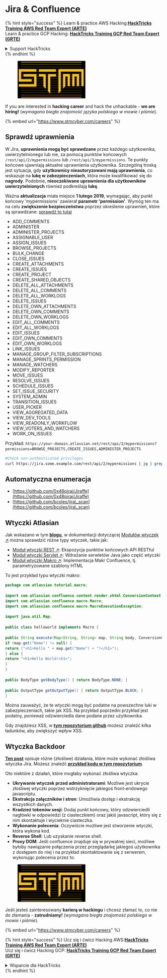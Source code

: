# Jira & Confluence

{% hint style="success" %}
Learn & practice AWS Hacking:<img src="../../.gitbook/assets/arte.png" alt="" data-size="line">[**HackTricks Training AWS Red Team Expert (ARTE)**](https://training.hacktricks.xyz/courses/arte)<img src="../../.gitbook/assets/arte.png" alt="" data-size="line">\
Learn & practice GCP Hacking: <img src="../../.gitbook/assets/grte.png" alt="" data-size="line">[**HackTricks Training GCP Red Team Expert (GRTE)**<img src="../../.gitbook/assets/grte.png" alt="" data-size="line">](https://training.hacktricks.xyz/courses/grte)

<details>

<summary>Support HackTricks</summary>

* Check the [**subscription plans**](https://github.com/sponsors/carlospolop)!
* **Join the** 💬 [**Discord group**](https://discord.gg/hRep4RUj7f) or the [**telegram group**](https://t.me/peass) or **follow** us on **Twitter** 🐦 [**@hacktricks\_live**](https://twitter.com/hacktricks\_live)**.**
* **Share hacking tricks by submitting PRs to the** [**HackTricks**](https://github.com/carlospolop/hacktricks) and [**HackTricks Cloud**](https://github.com/carlospolop/hacktricks-cloud) github repos.

</details>
{% endhint %}

<figure><img src="../../.gitbook/assets/image (1) (1) (1) (1) (1) (1) (1) (1) (1) (1).png" alt=""><figcaption></figcaption></figure>

If you are interested in **hacking career** and hack the unhackable - **we are hiring!** (_wymagana biegła znajomość języka polskiego w mowie i piśmie_).

{% embed url="https://www.stmcyber.com/careers" %}

## Sprawdź uprawnienia

W Jira, **uprawnienia mogą być sprawdzane** przez każdego użytkownika, uwierzytelnionego lub nie, za pomocą punktów końcowych `/rest/api/2/mypermissions` lub `/rest/api/3/mypermissions`. Te punkty końcowe ujawniają aktualne uprawnienia użytkownika. Szczególną troską jest sytuacja, gdy **użytkownicy nieautoryzowani mają uprawnienia**, co wskazuje na **lukę w zabezpieczeniach**, która może kwalifikować się do **nagrody**. Podobnie, **nieoczekiwane uprawnienia dla użytkowników uwierzytelnionych** również podkreślają **lukę**.

Ważna **aktualizacja** miała miejsce **1 lutego 2019**, wymagając, aby punkt końcowy 'mypermissions' zawierał **parametr 'permission'**. Wymóg ten ma na celu **zwiększenie bezpieczeństwa** poprzez określenie uprawnień, które są sprawdzane: [sprawdź to tutaj](https://developer.atlassian.com/cloud/jira/platform/change-notice-get-my-permissions-requires-permissions-query-parameter/#change-notice---get-my-permissions-resource-will-require-a-permissions-query-parameter)

* ADD\_COMMENTS
* ADMINISTER
* ADMINISTER\_PROJECTS
* ASSIGNABLE\_USER
* ASSIGN\_ISSUES
* BROWSE\_PROJECTS
* BULK\_CHANGE
* CLOSE\_ISSUES
* CREATE\_ATTACHMENTS
* CREATE\_ISSUES
* CREATE\_PROJECT
* CREATE\_SHARED\_OBJECTS
* DELETE\_ALL\_ATTACHMENTS
* DELETE\_ALL\_COMMENTS
* DELETE\_ALL\_WORKLOGS
* DELETE\_ISSUES
* DELETE\_OWN\_ATTACHMENTS
* DELETE\_OWN\_COMMENTS
* DELETE\_OWN\_WORKLOGS
* EDIT\_ALL\_COMMENTS
* EDIT\_ALL\_WORKLOGS
* EDIT\_ISSUES
* EDIT\_OWN\_COMMENTS
* EDIT\_OWN\_WORKLOGS
* LINK\_ISSUES
* MANAGE\_GROUP\_FILTER\_SUBSCRIPTIONS
* MANAGE\_SPRINTS\_PERMISSION
* MANAGE\_WATCHERS
* MODIFY\_REPORTER
* MOVE\_ISSUES
* RESOLVE\_ISSUES
* SCHEDULE\_ISSUES
* SET\_ISSUE\_SECURITY
* SYSTEM\_ADMIN
* TRANSITION\_ISSUES
* USER\_PICKER
* VIEW\_AGGREGATED\_DATA
* VIEW\_DEV\_TOOLS
* VIEW\_READONLY\_WORKFLOW
* VIEW\_VOTERS\_AND\_WATCHERS
* WORK\_ON\_ISSUES

Przykład: `https://your-domain.atlassian.net/rest/api/2/mypermissions?permissions=BROWSE_PROJECTS,CREATE_ISSUES,ADMINISTER_PROJECTS`
```bash
#Check non-authenticated privileges
curl https://jira.some.example.com/rest/api/2/mypermissions | jq | grep -iB6 '"havePermission": true'
```
## Automatyczna enumeracja

* [https://github.com/0x48piraj/Jiraffe](https://github.com/0x48piraj/Jiraffe)
* [https://github.com/bcoles/jira\_scan](https://github.com/bcoles/jira\_scan)

## Wtyczki Atlasian

Jak wskazano w tym [**blogu**](https://cyllective.com/blog/posts/atlassian-audit-plugins), w dokumentacji dotyczącej [Modułów wtyczek ↗](https://developer.atlassian.com/server/framework/atlassian-sdk/plugin-modules/) można sprawdzić różne typy wtyczek, takie jak:

* [Moduł wtyczki REST ↗](https://developer.atlassian.com/server/framework/atlassian-sdk/rest-plugin-module): Ekspozycja punktów końcowych API RESTful
* [Moduł wtyczki Servlet ↗](https://developer.atlassian.com/server/framework/atlassian-sdk/servlet-plugin-module/): Wdrażanie serwletów Java jako część wtyczki
* [Moduł wtyczki Makro ↗](https://developer.atlassian.com/server/confluence/macro-module/): Implementacja Makr Confluence, tj. parametryzowane szablony HTML

To jest przykład typu wtyczki makro:
```java
package com.atlassian.tutorial.macro;

import com.atlassian.confluence.content.render.xhtml.ConversionContext;
import com.atlassian.confluence.macro.Macro;
import com.atlassian.confluence.macro.MacroExecutionException;

import java.util.Map;

public class helloworld implements Macro {

public String execute(Map<String, String> map, String body, ConversionContext conversionContext) throws MacroExecutionException {
if (map.get("Name") != null) {
return ("<h1>Hello " + map.get("Name") + "!</h1>");
} else {
return "<h1>Hello World!<h1>";
}
}

public BodyType getBodyType() { return BodyType.NONE; }

public OutputType getOutputType() { return OutputType.BLOCK; }
}
```
Można zauważyć, że te wtyczki mogą być podatne na powszechne luki w zabezpieczeniach, takie jak XSS. Na przykład poprzedni przykład jest podatny, ponieważ odzwierciedla dane podane przez użytkownika.&#x20;

Gdy znajdziesz XSS, w [**tym repozytorium github**](https://github.com/cyllective/XSS-Payloads/tree/main/Confluence) możesz znaleźć kilka ładunków, aby zwiększyć wpływ XSS.

## Wtyczka Backdoor

[**Ten post**](https://cyllective.com/blog/posts/atlassian-malicious-plugin) opisuje różne (złośliwe) działania, które może wykonać złośliwa wtyczka Jira. Możesz znaleźć [**przykład kodu w tym repozytorium**](https://github.com/cyllective/malfluence).

Oto niektóre z działań, które mogłaby wykonać złośliwa wtyczka:

* **Ukrywanie wtyczek przed administratorami**: Możliwe jest ukrycie złośliwej wtyczki poprzez wstrzyknięcie jakiegoś front-endowego javascriptu.
* **Ekstrakcja załączników i stron**: Umożliwia dostęp i ekstrakcję wszystkich danych.
* **Kradzież tokenów sesji**: Dodaj punkt końcowy, który odzwierciedli nagłówki w odpowiedzi (z ciasteczkiem) oraz jakiś javascript, który się z nim skontaktuje i wycieknie ciasteczka.
* **Wykonanie polecenia**: Oczywiście możliwe jest stworzenie wtyczki, która wykona kod.
* **Reverse Shell**: Lub uzyskanie reverse shell.
* **Proxy DOM**: Jeśli confluence znajduje się w prywatnej sieci, możliwe byłoby nawiązanie połączenia przez przeglądarkę jakiegoś użytkownika z dostępem do niej i na przykład skontaktowanie się z serwerem, wykonując polecenia przez to.

<figure><img src="../../.gitbook/assets/image (1) (1) (1) (1) (1) (1) (1) (1) (1) (1).png" alt=""><figcaption></figcaption></figure>

Jeśli jesteś zainteresowany **karierą w hackingu** i chcesz złamać to, co nie do złamania - **zatrudniamy!** (_wymagana biegła znajomość polskiego w mowie i piśmie_).

{% embed url="https://www.stmcyber.com/careers" %}

{% hint style="success" %}
Ucz się i ćwicz Hacking AWS:<img src="../../.gitbook/assets/arte.png" alt="" data-size="line">[**HackTricks Training AWS Red Team Expert (ARTE)**](https://training.hacktricks.xyz/courses/arte)<img src="../../.gitbook/assets/arte.png" alt="" data-size="line">\
Ucz się i ćwicz Hacking GCP: <img src="../../.gitbook/assets/grte.png" alt="" data-size="line">[**HackTricks Training GCP Red Team Expert (GRTE)**<img src="../../.gitbook/assets/grte.png" alt="" data-size="line">](https://training.hacktricks.xyz/courses/grte)

<details>

<summary>Wsparcie dla HackTricks</summary>

* Sprawdź [**plany subskrypcyjne**](https://github.com/sponsors/carlospolop)!
* **Dołącz do** 💬 [**grupy Discord**](https://discord.gg/hRep4RUj7f) lub [**grupy telegram**](https://t.me/peass) lub **śledź** nas na **Twitterze** 🐦 [**@hacktricks\_live**](https://twitter.com/hacktricks\_live)**.**
* **Podziel się sztuczkami hackingowymi, przesyłając PR-y do** [**HackTricks**](https://github.com/carlospolop/hacktricks) i [**HackTricks Cloud**](https://github.com/carlospolop/hacktricks-cloud) repozytoriów github.

</details>
{% endhint %}
